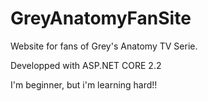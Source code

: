 # GreyAnatomyFanSite

Website for fans of Grey's Anatomy TV Serie.

Developped with ASP.NET CORE 2.2

I'm beginner, but i'm learning hard!!
